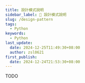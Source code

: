 ```yaml
---
title: 設計模式說明
sidebar_label: 🚧 設計模式說明
slug: /design-pattern
tags:
  - Python
keywords:
  - Python
last_update:
  date: 2024-12-25T11:49:30+08:00
  author: zsl0621
first_publish:
  date: 2024-12-24T21:53:30+08:00
---
```


TODO
